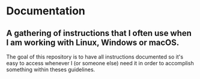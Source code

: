 # Documentation
<h2>A gathering of instructions that I often use when I am working with Linux, Windows or macOS.</h2>

<p>The goal of this repository is to have all instructions documented so it's easy to access whenever I (or someone else) need it in order to accomplish something within theses guidelines.</p>